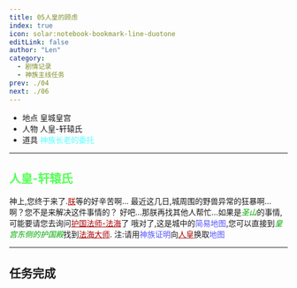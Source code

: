 ```yaml
---
title: 05人皇的顾虑
index: true
icon: solar:notebook-bookmark-line-duotone
editLink: false
author: "Len"
category:
  - 剧情记录
  - 神族主线任务
prev: ./04
next: ./06
---
```


- 地点 皇城皇宫
- 人物 人皇-轩辕氏
- 道具 <span style="color: #55FFFF;">神族长老的委托</span>

------

## <span style="color:#55FF55;font-weight:bold;">人皇-轩辕氏</span>

神上,您终于来了.<span style="color: #AA0000;"><span style="text-decoration: underline;">朕</span></span>等的好辛苦啊…
最近这几日,城周围的野兽异常的狂暴啊…
啊？您不是来解决这件事情的？
好吧…那朕再找其他人帮忙…如果是<span style="color: #00AA00;"><span style="font-style: italic;">圣山</span></span>的事情,可能要请您去询问<span style="color: #AA0000;"><span style="text-decoration: underline;">护国法师-法海</span></span>了
哦对了,这是城中的<span style="color: #5555FF;">简易地图</span>,您可以直接到<span style="color: #00AA00;"><span style="font-style: italic;">皇宫东侧的护国殿</span></span>找到<span style="color: #AA0000;"><span style="text-decoration: underline;">法海大师</span></span>.
注:请用<span style="color: #5555FF;">神族证明</span>向<span style="color: #AA0000;"><span style="text-decoration: underline;">人皇</span></span>换取<span style="color: #5555FF;">地图</span>

------

## 任务完成

